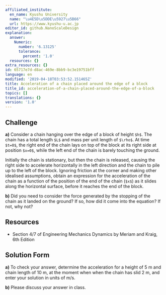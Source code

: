 ```yaml
---
affiliated_institute:
  en_name: Kyushu University
  name: "\u4E5D\u5DDE\u5927\u5B66"
  url: https://www.kyushu-u.ac.jp
editor_id: github.NanoScaleDesign
explanation:
  answer:
    Numeric:
      number: '6.13125'
      tolerance:
        percent: '1.0'
  resources: {}
extra_resources: {}
id: 65717e7d-d8ac-469e-8bb9-bc3e19751bff
language: en
modified: '2019-04-18T03:53:52.151465Z'
title: Acceleration of a chain placed around the edge of a block
title_id: acceleration-of-a-chain-placed-around-the-edge-of-a-block
topics: []
translations: {}
version: '1.0'
---
```


## Challenge
**a)** Consider a chain hanging over the edge of a block of height `$h$`. The chain has a total length `$L$` and mass per unit length of `$\rho$`. At time `$t=0$`, the right end of the chain lays on top of the block at its right side at position `$x=0$`, while the left end of the chain is barely touching the ground.

Initially the chain is stationary, but then the chain is released, causing the right side to accelerate horizontally in the left direction and the chain to pile up to the left of the block. Ignoring friction at the corner and making other idealised assumptions, obtain an expression for the acceleration of the chain as a function of the position of the end of the chain (`$x$`) as it slides along the horizontal surface, before it reaches the end of the block.

**b)** Did you need to consider the force generated by the stopping of the chain as it landed on the ground? If so, how did it come into the equation? If not, why not?

## Resources
- Section 4/7 of Engineering Mechanics Dynamics by Meriam and Kraig, 6th Edition


## Solution Form
**a)** To check your answer, determine the acceleration for a height of 5 m and chain length of 10 m, at the moment when when the chain has slid 2 m, and enter your solution in units of m/s.

**b)** Please discuss your answer in class.
